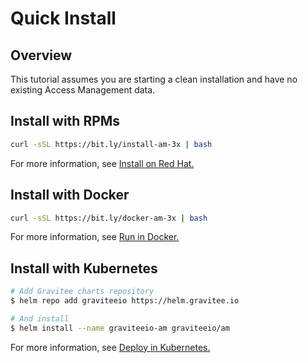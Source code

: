 # Quick Install

## Overview

This tutorial assumes you are starting a clean installation and have no existing Access Management data.

## Install with RPMs

```sh
curl -sSL https://bit.ly/install-am-3x | bash
```

For more information, see [Install on Red Hat.](install-on-red-hat.md)

## Install with Docker

```sh
curl -sSL https://bit.ly/docker-am-3x | bash
```

For more information, see [Run in Docker.](run-in-docker/)

## Install with Kubernetes

```sh
# Add Gravitee charts repository
$ helm repo add graviteeio https://helm.gravitee.io

# And install
$ helm install --name graviteeio-am graviteeio/am
```

For more information, see [Deploy in Kubernetes.](deploy-in-kubernetes.md)
